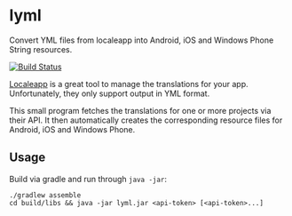 lyml
====

Convert YML files from localeapp into Android, iOS and Windows Phone String resources.

[![Build Status](https://travis-ci.org/bhurling/lyml.svg?branch=master)](https://travis-ci.org/bhurling/lyml)

[Localeapp](http://www.localeapp.com/) is a great tool to manage the translations for your app. Unfortunately, they only support output in YML format.

This small program fetches the translations for one or more projects via their API. It then automatically creates the corresponding resource files for Android, iOS and Windows Phone.

Usage
-----

Build via gradle and run through ```java -jar```:

```
./gradlew assemble
cd build/libs && java -jar lyml.jar <api-token> [<api-token>...]
```
